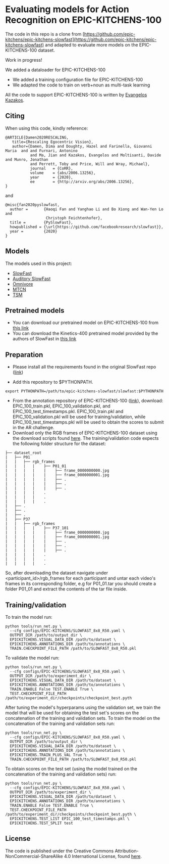 # Evaluating models for Action Recognition on EPIC-KITCHENS-100

The code in this repo is a clone from [https://github.com/epic-kitchens/epic-kitchens-slowfast](https://github.com/epic-kitchens/epic-kitchens-slowfast) and adapted to evaluate more models on the EPIC-KITCHENS-100 dataset.

Work in progress! 

We added a dataloader for EPIC-KITCHENS-100
- We added a training configuration file for EPIC-KITCHENS-100
- We adapted the code to train on verb+noun as multi-task learning

All the code to support EPIC-KITCHENS-100 is written by [Evangelos Kazakos](https://github.com/ekazakos).

## Citing

When using this code, kindly reference:

```
@ARTICLE{Damen2020RESCALING,
   title={Rescaling Egocentric Vision},
   author={Damen, Dima and Doughty, Hazel and Farinella, Giovanni Maria  and and Furnari, Antonino 
           and Ma, Jian and Kazakos, Evangelos and Moltisanti, Davide and Munro, Jonathan 
           and Perrett, Toby and Price, Will and Wray, Michael},
           journal   = {CoRR},
           volume    = {abs/2006.13256},
           year      = {2020},
           ee        = {http://arxiv.org/abs/2006.13256},
} 
```
and
```
@misc{fan2020pyslowfast,
  author =       {Haoqi Fan and Yanghao Li and Bo Xiong and Wan-Yen Lo and
                  Christoph Feichtenhofer},
  title =        {PySlowFast},
  howpublished = {\url{https://github.com/facebookresearch/slowfast}},
  year =         {2020}
}
```

## Models
The models used in this project:
 - [SlowFast](https://github.com/epic-kitchens/epic-kitchens-slowfast)
 - [Auditory SlowFast](https://github.com/ekazakos/auditory-slow-fast)
 - [Omnivore](https://github.com/facebookresearch/omnivore)
 - [MTCN](https://github.com/ekazakos/MTCN)
 - [TSM]()


## Pretrained models

- You can download our pretrained model on EPIC-KITCHENS-100 from [this link](https://www.dropbox.com/s/uxb6i2xkn91xqzi/SlowFast.pyth?dl=0)
- You can download the Kinetics-400 pretrained model provided by the authors of SlowFast in [this link](https://dl.fbaipublicfiles.com/pyslowfast/model_zoo/kinetics400/SLOWFAST_8x8_R50.pkl)

## Preparation

- Please install all the requirements found in the original SlowFast repo ([link](https://github.com/facebookresearch/SlowFast/blob/master/INSTALL.md))
* Add this repository to $PYTHONPATH.
```
export PYTHONPATH=/path/to/epic-kitchens-slowfast/slowfast:$PYTHONPATH
```
* From the annotation repository of EPIC-KITCHENS-100 ([link](https://github.com/epic-kitchens/epic-kitchens-100-annotations)), download: EPIC_100_train.pkl, EPIC_100_validation.pkl, and EPIC_100_test_timestamps.pkl. EPIC_100_train.pkl and EPIC_100_validation.pkl will be used for training/validation, while EPIC_100_test_timestamps.pkl will be used to obtain the scores to submit in the AR challenge.
* Download only the RGB frames of EPIC-KITCHENS-100 dataset using the download scripts found [here](https://github.com/epic-kitchens/epic-kitchens-download-scripts). 
The training/validation code expects the following folder structure for the dataset:
```
├── dataset_root
|   ├── P01
|   |   ├── rgb_frames
|   |   |   |    ├── P01_01
|   |   |   |    |    ├── frame_0000000000.jpg
|   |   |   |    |    ├── frame_0000000001.jpg
|   |   |   |    |    ├── .
|   |   |   |    |    ├── .
|   |   |   |    |    ├── .
|   |   |   |    .    
|   |   |   |    .    
|   |   |   |    .
|   ├── .
|   ├── .
|   ├── .
|   ├── P37
|   |   ├── rgb_frames
|   |   |   |    ├── P37_101
|   |   |   |    |    ├── frame_0000000000.jpg
|   |   |   |    |    ├── frame_0000000001.jpg
|   |   |   |    |    ├── .
|   |   |   |    |    ├── .
|   |   |   |    |    ├── .
|   |   |   |    .    
|   |   |   |    .    
|   |   |   |    .
```
So, after downloading the dataset navigate under <participant_id>/rgb_frames for each participant and untar each video's frames in its corresponding folder, e.g for P01_01.tar you should create a folder P01_01 and extract the contents of the tar file inside.

## Training/validation
To train the model run:
```
python tools/run_net.py \
  --cfg configs/EPIC-KITCHENS/SLOWFAST_8x8_R50.yaml \
  OUTPUT_DIR /path/to/output_dir \
  EPICKITCHENS.VISUAL_DATA_DIR /path/to/dataset \
  EPICKITCHENS.ANNOTATIONS_DIR /path/to/annotations \
  TRAIN.CHECKPOINT_FILE_PATH /path/to/SLOWFAST_8x8_R50.pkl
```
To validate the model run:
```
python tools/run_net.py \
  --cfg configs/EPIC-KITCHENS/SLOWFAST_8x8_R50.yaml \
  OUTPUT_DIR /path/to/experiment_dir \
  EPICKITCHENS.VISUAL_DATA_DIR /path/to/dataset \
  EPICKITCHENS.ANNOTATIONS_DIR /path/to/annotations \
  TRAIN.ENABLE False TEST.ENABLE True \
  TEST.CHECKPOINT_FILE_PATH /path/to/experiment_dir/checkpoints/checkpoint_best.pyth
```
After tuning the model's hyperparams using the validation set, we train the model that will be used for obtaining the test set's scores on the concatenation of the training and validation sets. To train the model on the concatenation of the training and validation sets run:
```
python tools/run_net.py \
  --cfg configs/EPIC-KITCHENS/SLOWFAST_8x8_R50.yaml \
  OUTPUT_DIR /path/to/output_dir \
  EPICKITCHENS.VISUAL_DATA_DIR /path/to/dataset \
  EPICKITCHENS.ANNOTATIONS_DIR /path/to/annotations \
  EPICKITCHENS.TRAIN_PLUS_VAL True \
  TRAIN.CHECKPOINT_FILE_PATH /path/to/SLOWFAST_8x8_R50.pkl
```
To obtain scores on the test set (using the model trained on the concatenation of the training and validation sets) run:
```
python tools/run_net.py \
  --cfg configs/EPIC-KITCHENS/SLOWFAST_8x8_R50.yaml \
  OUTPUT_DIR /path/to/experiment_dir \
  EPICKITCHENS.VISUAL_DATA_DIR /path/to/dataset \
  EPICKITCHENS.ANNOTATIONS_DIR /path/to/annotations \
  TRAIN.ENABLE False TEST.ENABLE True \
  TEST.CHECKPOINT_FILE_PATH /path/to/experiment_dir/checkpoints/checkpoint_best.pyth \
  EPICKITCHENS.TEST_LIST EPIC_100_test_timestamps.pkl \
  EPICKITCHENS.TEST_SPLIT test
```

## License 

The code is published under the Creative Commons Attribution-NonCommercial-ShareAlike 4.0 International License, found [here](https://creativecommons.org/licenses/by-nc-sa/4.0/).
